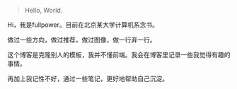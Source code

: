 > Hello, World.  

Hi，我是fullpower。目前在北京某大学计算机系念书。

做过一些方向，做过推荐，做过图像，做一行弃一行。

这个博客是克隆别人的模板，我并不懂前端。我会在博客里记录一些我觉得有趣的事情。

再加上我记性不好，通过一些笔记，更好地帮助自己沉淀。